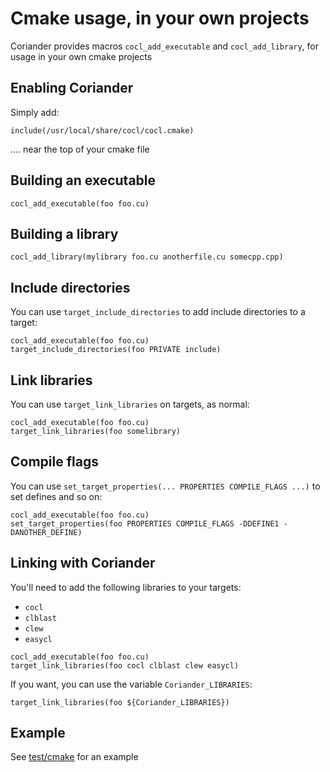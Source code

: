 # Cmake usage, in your own projects

Coriander provides macros `cocl_add_executable` and `cocl_add_library`, for usage in your own cmake projects

## Enabling Coriander 

Simply add:

```
include(/usr/local/share/cocl/cocl.cmake)
```
.... near the top of your cmake file

## Building an executable

```
cocl_add_executable(foo foo.cu)
```

## Building a library

```
cocl_add_library(mylibrary foo.cu anotherfile.cu somecpp.cpp)
```

## Include directories

You can use `target_include_directories` to add include directories to a target:
```
cocl_add_executable(foo foo.cu)
target_include_directories(foo PRIVATE include)
```

## Link libraries

You can use `target_link_libraries` on targets, as normal:

```
cocl_add_executable(foo foo.cu)
target_link_libraries(foo somelibrary)
```

## Compile flags

You can use `set_target_properties(... PROPERTIES COMPILE_FLAGS ...)` to set defines and so on:
```
cocl_add_executable(foo foo.cu)
set_target_properties(foo PROPERTIES COMPILE_FLAGS -DDEFINE1 -DANOTHER_DEFINE)
```

## Linking with Coriander

You'll need to add the following libraries to your targets:
- `cocl`
- `clblast`
- `clew`
- `easycl`

```
cocl_add_executable(foo foo.cu)
target_link_libraries(foo cocl clblast clew easycl)
```

If you want, you can use the variable `Coriander_LIBRARIES`:
```
target_link_libraries(foo ${Coriander_LIBRARIES})
```

## Example

See [test/cmake](../test/cmake) for an example
